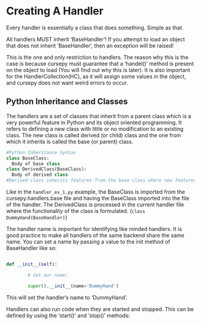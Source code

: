 # Creating A Handler

Every handler is essentially a class that does something. Simple as that.

All handlers MUST inherit ‘BaseHandler’! If you attempt to load an object that does not inherit ‘BaseHandler’, then an exception will be raised!

This is the one and only restriction to handlers. The reason why this is the case is because cursepy must guarantee that a ‘handel()’ method is present on the object to load (You will find out why this is later). It is also important for the HandlerCollection(HC), as it will assign some values in the object, and cursepy does not want weird errors to occur.

## Python Inheritance and Classes

The handlers are a set of classes that inherit from a parent class which is a very powerful feature in Python and its object oriented programming.
It refers to defining a new class with little or no modification to an existing class. The new class is called derived (or child) class and the one from which it inherits is called the base (or parent) class.

```python
#Python Inheritance Syntax
class BaseClass:
  Body of base class
class DerivedClass(BaseClass):
  Body of derived class
#Derived class inherits features from the base class where new features can be added to it. This results in re-usability of code.
```

Like in the ``handler_ex_1.py`` example, the BaseClass is imported from the cursepy.handlers.base file and having the BaseClass imported into the file of the handler.
The DerivedClass is processed in the current handler file where the functionality of the class is formulated. (``class DummyHand(BaseHandler)``)

The handler name is important for identifying like minded handlers. It is good practice to make all handlers of the same backend share the same name. You can set a name by passing a value to the init method of BaseHandler like so:

```python

def __init__(self):

        # Set our name:

        super().__init__(name='DummyHand')

```

This will set the handler’s name to ‘DummyHand’.

Handlers can also run code when they are started and stopped. This can be defined by using the ‘start()’ and ‘stop()’ methods:
